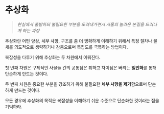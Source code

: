 # 추상화
> *현실에서 출발하되 불필요한 부분을 도려내가면서 사물의 놀라운 본질을 드러나게 하는 과정*

추상화란 어떤 양상, 세부 사항, 구조를 좀 더 명확하게 이해하기 위해서 특정 절차나 물체를 의도적으로 생략하거나 감춤으로써 복잡도를 극복하는 방법이다.

복잡성을 다루기 위해 추상화는 두 차원에서 이뤄진다.

첫 번째 차원은 구체적인 사물들 간의 공통점은 취하고 차이점은 버리는 **일반화**를 통해 단순하게 만드는 것이다.

두 번째 차원은 중요한 부분을 강조하기 위해 불필요한 **세부 사항을 제거**함으로써 단순하게 만드는 것이다.

모든 경우에 추상화의 목적은 복잡성을 이해하기 쉬운 수준으로 단순화한 것이라는 점을 기억하라.